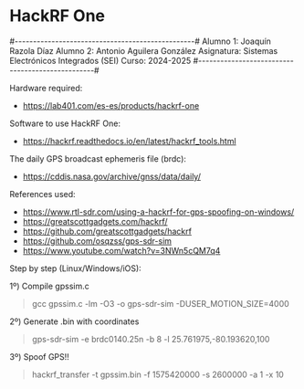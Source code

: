 # HackRF One

#-------------------------------------------------#
Alumno 1: Joaquín Razola Díaz
Alumno 2: Antonio Aguilera González 
Asignatura: Sistemas Electrónicos Integrados (SEI) 
Curso: 2024-2025
#-------------------------------------------------#


Hardware required:

- https://lab401.com/es-es/products/hackrf-one


Software to use HackRF One:

- https://hackrf.readthedocs.io/en/latest/hackrf_tools.html


The daily GPS broadcast ephemeris file (brdc):

- https://cddis.nasa.gov/archive/gnss/data/daily/


References used:

- https://www.rtl-sdr.com/using-a-hackrf-for-gps-spoofing-on-windows/
- https://greatscottgadgets.com/hackrf/
- https://github.com/greatscottgadgets/hackrf
- https://github.com/osqzss/gps-sdr-sim
- https://www.youtube.com/watch?v=3NWn5cQM7q4

Step by step (Linux/Windows/iOS):

1º) Compile gpssim.c

> gcc gpssim.c -lm -O3 -o gps-sdr-sim -DUSER_MOTION_SIZE=4000

2º) Generate .bin with coordinates

> gps-sdr-sim -e brdc0140.25n -b 8 -l 25.761975,-80.193620,100

3º) Spoof GPS!!

> hackrf_transfer -t gpssim.bin -f 1575420000 -s 2600000 -a 1 -x 10

